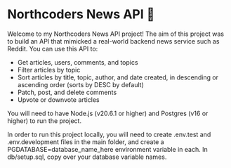 # Northcoders News API 📰

<!-- A link to the hosted version.
A summary of what the project is.
Clear instructions of how to clone, install dependencies, seed local database, and run tests. -->

Welcome to my Northcoders News API project! The aim of this project was to build an API that mimicked a real-world backend news service such as Reddit. You can use this API to:

- Get articles, users, comments, and topics
- Filter articles by topic
- Sort articles by title, topic, author, and date created, in descending or ascending order (sorts by DESC by default)
- Patch, post, and delete comments
- Upvote or downvote articles

You will need to have Node.js (v20.6.1 or higher) and Postgres (v16 or higher) to run the project.

In order to run this project locally, you will need to create .env.test and .env.development files in the main folder, and create a PGDATABASE=database_name_here environment variable in each. In db/setup.sql, copy over your database variable names.
